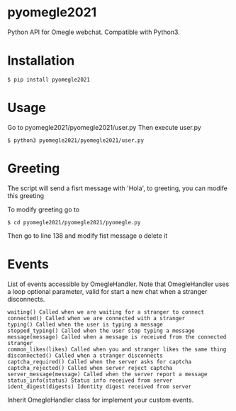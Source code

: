 # pyomegle2021
Python API for Omegle webchat. Compatible with Python3.
# Installation 
    $ pip install pyomegle2021
# Usage
Go to pyomegle2021/pyomegle2021/user.py
Then execute user.py

    $ python3 pyomegle2021/pyomegle2021/user.py

# Greeting
The script will send a fisrt message with 'Hola', to greeting, you can modife this greeting

To modify greeting go to 

    $ cd pyomegle2021/pyomegle2021/pyomegle.py

Then go to line 138 and modify fist message o delete it

# Events
List of events accessible by OmegleHandler. Note that OmegleHandler uses a loop optional parameter, valid for start a new chat when a stranger disconnects.

    waiting() Called when we are waiting for a stranger to connect
    connected() Called when we are connected with a stranger
    typing() Called when the user is typing a message
    stopped_typing() Called when the user stop typing a message
    message(message) Called when a message is received from the connected stranger
    common_likes(likes) Called when you and stranger likes the same thing
    disconnected() Called when a stranger disconnects
    captcha_required() Called when the server asks for captcha
    captcha_rejected() Called when server reject captcha
    server_message(message) Called when the server report a message
    status_info(status) Status info received from server
    ident_digest(digests) Identity digest received from server

Inherit OmegleHandler class for implement your custom events.
